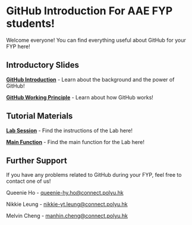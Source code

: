 # GitHub Introduction For AAE FYP students!
Welcome everyone! You can find everything useful about GitHub for your FYP here!
## Introductory Slides
<a href="What is GitHub.pdf"><strong>GitHub Introduction</strong></a> - Learn about the background and the power of GitHub!

<a href="GitHub Working Principle.pdf"><strong>GitHub Working Principle</strong></a> - Learn about how GitHub works!

## Tutorial Materials
<a href="Workshop Lab.pdf"><strong>Lab Session</strong></a> - Find the instructions of the Lab here!

<a href="LabMain.py"><strong>Main Function</strong></a> - Find the main function for the Lab here!

## Further Support
If you have any problems related to GitHub during your FYP, feel free to contact one of us!

Queenie Ho - queenie-hy.ho@connect.polyu.hk

Nikkie Leung - nikkie-yt.leung@connect.polyu.hk

Melvin Cheng - manhin.cheng@connect.polyu.hk
